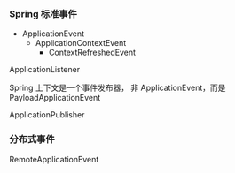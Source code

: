 ### Spring 标准事件

+ ApplicationEvent
  - ApplicationContextEvent
    - ContextRefreshedEvent

ApplicationListener

Spring 上下文是一个事件发布器， 非 ApplicationEvent，而是 PayloadApplicationEvent

ApplicationPublisher



### 分布式事件

RemoteApplicationEvent